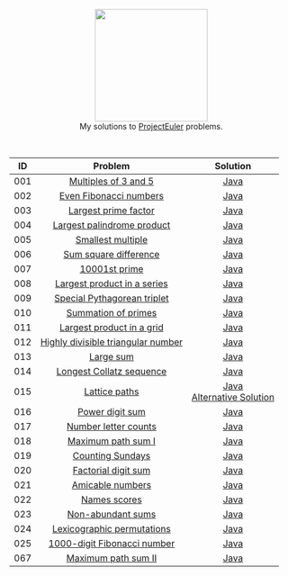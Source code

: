 <p align="center">
  <a href="https://projecteuler.net">
     <img height=200 src="https://projecteuler.net/images/euler_portrait.png">
  </a>
  <br> My solutions to <a href="https://projecteuler.net"> ProjectEuler</a> problems.
  </a>  
</p>
<br>

| ID  |               Problem                                      |   Solution                            |
|:---:|:----------------------------------------------------------:|:-------------------------------------:|
| 001 | [Multiples of 3 and 5](https://projecteuler.net/problem=1) |[Java](https://github.com/Kujyo/ProjectEuler/blob/master/Problem001/Solution.java)|
| 002 | [Even Fibonacci numbers](https://projecteuler.net/problem=2) |[Java](https://github.com/Kujyo/ProjectEuler/blob/master/Problem002/Solution.java)|
| 003 | [Largest prime factor](https://projecteuler.net/problem=3) |[Java](https://github.com/Kujyo/ProjectEuler/blob/master/Problem003/Solution.java)|
| 004 | [Largest palindrome product](https://projecteuler.net/problem=4) |[Java](https://github.com/Kujyo/ProjectEuler/blob/master/Problem004/Solution.java)|
| 005 | [Smallest multiple](https://projecteuler.net/problem=5) |[Java](https://github.com/Kujyo/ProjectEuler/blob/master/Problem005/Solution.java)|
| 006 | [Sum square difference](https://projecteuler.net/problem=6) |[Java](https://github.com/Kujyo/ProjectEuler/blob/master/Problem006/Solution.java)|
| 007 | [10001st prime](https://projecteuler.net/problem=7) |[Java](https://github.com/Kujyo/ProjectEuler/blob/master/Problem007/Solution.java)|
| 008 | [Largest product in a series](https://projecteuler.net/problem=8) |[Java](https://github.com/Kujyo/ProjectEuler/blob/master/Problem008/Solution.java)|
| 009 | [Special Pythagorean triplet](https://projecteuler.net/problem=9) |[Java](https://github.com/Kujyo/ProjectEuler/blob/master/Problem009/Solution.java)|
| 010 | [Summation of primes](https://projecteuler.net/problem=10) |[Java](https://github.com/Kujyo/ProjectEuler/blob/master/Problem010/Solution.java)|
| 011 | [Largest product in a grid](https://projecteuler.net/problem=11) |[Java](https://github.com/Kujyo/ProjectEuler/blob/master/Problem011/Solution.java)|
| 012 | [Highly divisible triangular number](https://projecteuler.net/problem=12) |[Java](https://github.com/Kujyo/ProjectEuler/blob/master/Problem012/Solution.java)|
| 013 | [Large sum](https://projecteuler.net/problem=13) |[Java](https://github.com/Kujyo/ProjectEuler/blob/master/Problem013/Solution.java)|
| 014 | [Longest Collatz sequence](https://projecteuler.net/problem=14) |[Java](https://github.com/Kujyo/ProjectEuler/blob/master/Problem014/Solution.java)|
| 015 | [Lattice paths](https://projecteuler.net/problem=15) |[Java](https://github.com/Kujyo/ProjectEuler/blob/master/Problem015/Solution.java) <br> [Alternative Solution](https://github.com/Kujyo/ProjectEuler/blob/master/Problem015/SolutionAlternative.java)|
| 016 | [Power digit sum](https://projecteuler.net/problem=16) | [Java](https://github.com/Kujyo/ProjectEuler/blob/master/Problem016/Solution.java)|
| 017 | [Number letter counts](https://projecteuler.net/problem=17) | [Java](https://github.com/Kujyo/ProjectEuler/blob/master/Problem017/Solution.java)|
| 018 | [Maximum path sum I](https://projecteuler.net/problem=18) | [Java](https://github.com/Kujyo/ProjectEuler/blob/master/Problem018/Solution.java)|
| 019 | [Counting Sundays](https://projecteuler.net/problem=19) | [Java](https://github.com/Kujyo/ProjectEuler/blob/master/Problem019/Solution.java)|
| 020 | [Factorial digit sum](https://projecteuler.net/problem=20) | [Java](https://github.com/Kujyo/ProjectEuler/blob/master/Problem020/Solution.java)|
| 021 | [Amicable numbers](https://projecteuler.net/problem=21) | [Java](https://github.com/Kujyo/ProjectEuler/blob/master/Problem021/Solution.java)|
| 022 | [Names scores](https://projecteuler.net/problem=22) | [Java](https://github.com/Kujyo/ProjectEuler/blob/master/Problem022/Solution.java)|
| 023 | [Non-abundant sums](https://projecteuler.net/problem=23) | [Java](https://github.com/Kujyo/ProjectEuler/blob/master/Problem023/Solution.java)|
| 024 | [Lexicographic permutations](https://projecteuler.net/problem=24) | [Java](https://github.com/Kujyo/ProjectEuler/blob/master/Problem024/Solution.java)|
| 025 | [1000-digit Fibonacci number](https://projecteuler.net/problem=25) | [Java](https://github.com/Kujyo/ProjectEuler/blob/master/Problem025/Solution.java)|
| 067 | [Maximum path sum II](https://projecteuler.net/problem=67) | [Java](https://github.com/Kujyo/ProjectEuler/blob/master/Problem067/Solution.java)|
